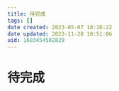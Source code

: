```yaml
---
title: 待完成
tags: []
date created: 2023-05-07 18:16:22
date updated: 2023-11-28 10:51:06
uid: 1683454582829
---
```


# 待完成
